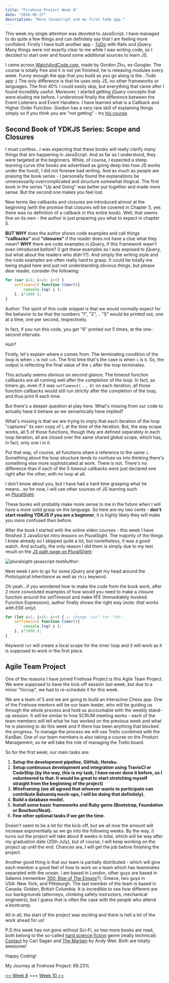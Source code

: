 ```yaml
---
title: "Firehose Project Week 9"
date: "2016-06-27"
description: "More JavaScript and my first todo app."
---
```


This week my single attention was devoted to JavaScript. I have managed to do quite a few things and can definitely say that I am feeling more confident. Firstly I have built another app - [ToDo](https://todo-aleks-gorbenko.herokuapp.com/) with Rails and jQuery. Many things were not exactly clear to me while I was writing code, so I decided to start over and found some additional sources to learn JS.

I came across [WatchAndCode.com](https://watchandcode.com/), made by Gordon Zhu, ex-Googler. The course is totally free and it is not yet finished, he is releasing modules every week. Funny enough the app that you build as you go along is the...Todo app :) The only difference is that he uses only JS, no other frameworks or languages. The first 40% I could easily skip, but everything that came after I found incredibly useful. Moreover, I started getting jQuery concepts that were eluding me before. I understood finally the difference between the Event Listeners and Event Handlers. I have learned what is a Callback and Higher Order Function. Gordon has a very rare skill of explaining things simply so if you think you are "not getting" - try [his course](https://watchandcode.com/).

## Second Book of YDKJS Series: Scope and Closures

I must confess...I was expecting that these books will really clarify many things that are happening in JavaScript. And as far as I understood, they were targeted at the beginners. While, of course, I expected a steep learning curve (the books are advertised as going deep into how JS works under the hood), I did not foresee bad writing. And as much as people are praising the book series - I personally found the explanations be unnecessarily overcomplicated and structure somewhat illogical. The first book in the series "Up and Going" was better put together and made more sense. But the second one makes you feel lost.

New terms like callbacks and closures are introduced almost at the beginning (with the promise that closures will be covered in Chapter 5, yes there was no definition of a callback in this entire book). Well, that seems fine on its own - the author is just preparing you what to expect in chapter 5.

**BUT WHY** does the author shows code examples and call things **"callbacks"** and **"closures"** if the reader does not have a clue what they mean? **WHY** there are code examples in jQuery, if this framework wasn't even introduced before? (I got these examples as I was exposed to jQuery, but what about the readers who didn't?). And simply the writing style and the code examples are often really hard to grasp. It could be totally me being stupid here and just not understanding obvious things, but please dear reader, consider the following:

```javascript
for (var i=1; i<=5; i++) {
    setTimeout( function timer(){
        console.log( i );
    }, i*1000 );
}
```

Author: The spirit of this code snippet is that we would normally expect for the behavior to be that the numbers "1", "2", .. "5" would be printed out, one at a time, one per second, respectively.

In fact, if you run this code, you get "6" printed out 5 times, at the one-second intervals.

Huh?

Firstly, let's explain where `6` comes from. The terminating condition of the loop is when `i` is not `<=5`. The first time that's the case is when `i` is `6`. So, the output is reflecting the final value of the `i` after the loop terminates.

This actually seems obvious on second glance. The timeout function callbacks are all running well after the completion of the loop. In fact, as timers go, even if it was `setTimeout(.., 0)` on each iteration, all those function callbacks would still run strictly after the completion of the loop, and thus print 6 each time.

But there's a deeper question at play here. What's missing from our code to actually have it behave as we semantically have implied?

What's missing is that we are trying to imply that each iteration of the loop "captures" its own copy of i, at the time of the iteration. But, the way scope works, all 5 of those functions, though they are defined separately in each loop iteration, all are closed over the same shared global scope, which has, in fact, only one i in it.

Put that way, of course, all functions share a reference to the same `i`. Something about the loop structure tends to confuse us into thinking there's something else more sophisticated at work. There is not. There's no difference than if each of the 5 timeout callbacks were just declared one right after the other, with no loop at all.

I don't know about you, but I have had a hard time grasping what he means...so for now, I will use other sources of JS learning such as [PluralSight](https://app.pluralsight.com/).

These books will probably make more sense to me in the future when I will have a more solid grasp on the language. So here are my two cents - **don't start reading YDKJS if you are a beginner**, it is highly likely they will make you more confused than before.

After the book I started with the online video courses - this week I have finished 3 JavaScript intro lessons on PluralSight. The majority of the things I knew already so I skipped quite a lot, but nonetheless, it was a good watch. And actually, the only reason I did them is simply due to my test result on the [JS path page on PluralSlight](https://app.pluralsight.com/paths/skills/javascript):

![pluralsight-javascript-test](/images/pluralsight-javascript-test-1024x549.png)Author:

Next week I aim to go for some jQuery and get my head around the Prototypical Inheritance as well as `this` keyword.

Oh yeah...if you wondered how to make the code from the book work, after 2 more convoluted examples of how would you need to make a closure function around the setTimeout and make IIFE (Immediately Invoked Function Expression), author finally shows the right way (_note: that works with ES6 only_):

```javascript
for (let i=1; i<=5; i++) { // change "var" for "let"
    setTimeout( function timer(){
        console.log( i );
    }, i*1000 );
}
```

Keyword `let` will create a local scope for the inner loop and it will work as it is supposed to work in the first place.

## Agile Team Project

One of the reasons I have joined Firehose Project is this Agile Team Project. We were supposed to have the kick-off session last week, but due to a minor "hiccup", we had to re-schedule it for this week.

We are a team of 5 and we are going to build an interactive Chess app. One of the Firehose mentors will be our team leader, who will be guiding us through the whole process and hold us accountable with the weekly stand-up session. It will be similar to how SCRUM meeting works - each of the team members will tell what he has worked on the previous week and what he is planning to do this week and if there has been anything that blocked the progress. To manage the process we will use Trello combined with the KanBan. One of our team members is also taking a course on the Product Management, so he will take the role of managing the Trello board.

So for the first week, our main tasks are:

1. **Setup the development pipeline, GitHub, Heroku.**
2. **Setup continuous development and integration using TravisCI or CodeShip (by the way, this is my task, I have never done it before, so I volunteered to that. It would be great to start stretching myself straight from the beginning of the project)**
3. **Wireframing (we all agreed that whoever wants to participate can contribute Balsamiq mock-ups, I will be doing that definitely).**
4. **Build a database model.**
5. **Install some basic frameworks and Ruby gems (Bootstrap, Foundation or Bourbon/Neat).**
6. **Few other optional tasks if we get the time.**

Doesn't seem to be a lot for the kick-off, but we all now the amount will increase exponentially as we go into the following weeks. By the way, it turns out the project will take about 8 weeks in total, which will be way after my graduation date (25th July), but of course, I will keep working on the project up until the end. Chances are, I will get the job before finishing the project.

Another good thing is that our team is partially distributed - which will give each member a good feel of how to work on a team which has teammates separated with the ocean. I am based in London, other guys are based in Salamis (remember [300: Rise of The Empire](http://www.imdb.com/title/tt1253863/)?), Greece, two guys in USA: New York, and Pittsburgh. The last member of the team is based in Canada: Golden, British Columbia. It is incredible to see how different are our backgrounds (attorneys, climbing safety instructors, mechanical engineers), but I guess that is often the case with the people who attend a bootcamp.

All in all, the start of the project was exciting and there is hell a lot of the work ahead for us!

P.S this week has not gone without Sci-Fi, so two more books are read, both belong to the so-called [hard science fiction](https://en.wikipedia.org/wiki/Hard_science_fiction) genre (really technical): [Contact](https://www.amazon.com/Contact-Carl-Sagan/dp/0780778979/ref=tmm_hrd_swatch_0?_encoding=UTF8&qid=1467130444&sr=8-8) by Carl Sagan and [The Martain](https://www.amazon.com/Martian-Andy-Weir/dp/0553418025/ref=sr_1_2?ie=UTF8&qid=1467130393&sr=8-2&keywords=martian) by Andy Weir. Both are totally awesome!

Happy Coding!

My Journey at Firehose Project: 69.23%

[<< Week 8](http://localhost/firehose-project-week-8) === [Week 10 >>](http://localhost/firehose-project-week-10)
